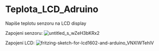 # Teplota_LCD_Adruino
Napíše teplotu senzoru na LCD display


Zapojeni senzoru:
![untitled_s_wZeH3bKRx2](https://user-images.githubusercontent.com/90568906/147954398-21efe623-38c9-489e-b93d-c200602fb262.png)

Zapojení LCD:
![fritzing-sketch-for-lcd1602-and-arduino_VNXIWTehlV](https://user-images.githubusercontent.com/90568906/147954432-6295dec1-61b5-408a-8a3d-bd6bda17e319.jpg)
